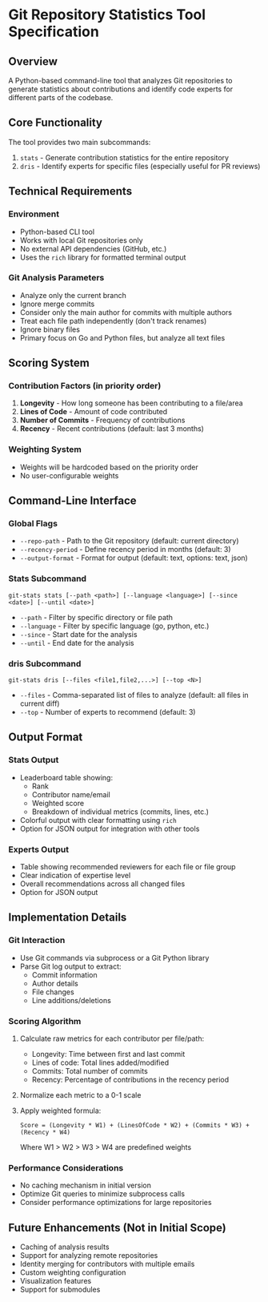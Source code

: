 # Git Repository Statistics Tool Specification

## Overview
A Python-based command-line tool that analyzes Git repositories to generate statistics about contributions and identify code experts for different parts of the codebase.

## Core Functionality
The tool provides two main subcommands:
1. `stats` - Generate contribution statistics for the entire repository
2. `dris` - Identify experts for specific files (especially useful for PR reviews)

## Technical Requirements

### Environment
- Python-based CLI tool
- Works with local Git repositories only
- No external API dependencies (GitHub, etc.)
- Uses the `rich` library for formatted terminal output

### Git Analysis Parameters
- Analyze only the current branch
- Ignore merge commits
- Consider only the main author for commits with multiple authors
- Treat each file path independently (don't track renames)
- Ignore binary files
- Primary focus on Go and Python files, but analyze all text files

## Scoring System

### Contribution Factors (in priority order)
1. **Longevity** - How long someone has been contributing to a file/area
2. **Lines of Code** - Amount of code contributed
3. **Number of Commits** - Frequency of contributions
4. **Recency** - Recent contributions (default: last 3 months)

### Weighting System
- Weights will be hardcoded based on the priority order
- No user-configurable weights

## Command-Line Interface

### Global Flags
- `--repo-path` - Path to the Git repository (default: current directory)
- `--recency-period` - Define recency period in months (default: 3)
- `--output-format` - Format for output (default: text, options: text, json)

### Stats Subcommand
```
git-stats stats [--path <path>] [--language <language>] [--since <date>] [--until <date>]
```

- `--path` - Filter by specific directory or file path
- `--language` - Filter by specific language (go, python, etc.)
- `--since` - Start date for the analysis
- `--until` - End date for the analysis

### dris Subcommand
```
git-stats dris [--files <file1,file2,...>] [--top <N>]
```

- `--files` - Comma-separated list of files to analyze (default: all files in current diff)
- `--top` - Number of experts to recommend (default: 3)

## Output Format

### Stats Output
- Leaderboard table showing:
  - Rank
  - Contributor name/email
  - Weighted score
  - Breakdown of individual metrics (commits, lines, etc.)
- Colorful output with clear formatting using `rich`
- Option for JSON output for integration with other tools

### Experts Output
- Table showing recommended reviewers for each file or file group
- Clear indication of expertise level
- Overall recommendations across all changed files
- Option for JSON output

## Implementation Details

### Git Interaction
- Use Git commands via subprocess or a Git Python library
- Parse Git log output to extract:
  - Commit information
  - Author details
  - File changes
  - Line additions/deletions

### Scoring Algorithm
1. Calculate raw metrics for each contributor per file/path:
   - Longevity: Time between first and last commit
   - Lines of code: Total lines added/modified
   - Commits: Total number of commits
   - Recency: Percentage of contributions in the recency period

2. Normalize each metric to a 0-1 scale

3. Apply weighted formula:
   ```
   Score = (Longevity * W1) + (LinesOfCode * W2) + (Commits * W3) + (Recency * W4)
   ```
   Where W1 > W2 > W3 > W4 are predefined weights

### Performance Considerations
- No caching mechanism in initial version
- Optimize Git queries to minimize subprocess calls
- Consider performance optimizations for large repositories

## Future Enhancements (Not in Initial Scope)
- Caching of analysis results
- Support for analyzing remote repositories
- Identity merging for contributors with multiple emails
- Custom weighting configuration
- Visualization features
- Support for submodules
